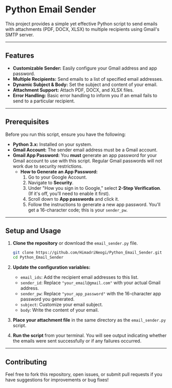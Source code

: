 # Python Email Sender

This project provides a simple yet effective Python script to send emails with attachments (PDF, DOCX, XLSX) to multiple recipients using Gmail's SMTP server.

---

## Features

* **Customizable Sender:** Easily configure your Gmail address and app password.
* **Multiple Recipients:** Send emails to a list of specified email addresses.
* **Dynamic Subject & Body:** Set the subject and content of your email.
* **Attachment Support:** Attach PDF, DOCX, and XLSX files. 
* **Error Handling:** Basic error handling to inform you if an email fails to send to a particular recipient.

---

## Prerequisites

Before you run this script, ensure you have the following:

* **Python 3.x:** Installed on your system.
* **Gmail Account:** The sender email address must be a Gmail account.
* **Gmail App Password:** You **must** generate an app password for your Gmail account to use with this script. Regular Gmail passwords will not work due to security restrictions.
    * **How to Generate an App Password:**
        1.  Go to your Google Account.
        2.  Navigate to **Security**.
        3.  Under "How you sign in to Google," select **2-Step Verification**. (If it's off, you'll need to enable it first).
        4.  Scroll down to **App passwords** and click it.
        5.  Follow the instructions to generate a new app password. You'll get a 16-character code; this is your `sender_pw`.

---

## Setup and Usage

1.  **Clone the repository** or download the `email_sender.py` file.
    ```bash
    git clone https://github.com/HimadriNeogi/Python_Email_Sender.git
    cd Python_Email_Sender
    ```

2.  **Update the configuration variables:**
    * `email_ids`: Add the recipient email addresses to this list.
    * `sender_id`: Replace `"your_email@gmail.com"` with your actual Gmail address.
    * `sender_pw`: Replace `"your_app_password"` with the 16-character app password you generated.
    * `subject`: Customize your email subject.
    * `body`: Write the content of your email.


3.  **Place your attachment file** in the same directory as the `email_sender.py` script.

4.  **Run the script** from your terminal. You will see output indicating whether the emails were sent successfully or if any failures occurred.

---

## Contributing

Feel free to fork this repository, open issues, or submit pull requests if you have suggestions for improvements or bug fixes!
